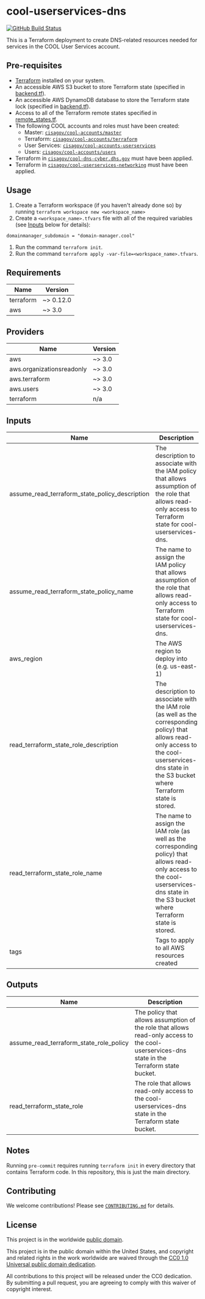 # cool-userservices-dns #

[![GitHub Build Status](https://github.com/cisagov/cool-userservices-dns/workflows/build/badge.svg)](https://github.com/cisagov/cool-userservices-dns/actions)

This is a Terraform deployment to create DNS-related resources needed for
services in the COOL User Services account.

## Pre-requisites ##

- [Terraform](https://www.terraform.io/) installed on your system.
- An accessible AWS S3 bucket to store Terraform state
  (specified in [backend.tf](backend.tf)).
- An accessible AWS DynamoDB database to store the Terraform state lock
  (specified in [backend.tf](backend.tf)).
- Access to all of the Terraform remote states specified in
  [remote_states.tf](remote_states.tf).
- The following COOL accounts and roles must have been created:
  - Master:
    [`cisagov/cool-accounts/master`](https://github.com/cisagov/cool-accounts/master)
  - Terraform:
    [`cisagov/cool-accounts/terraform`](https://github.com/cisagov/cool-accounts/terraform)
  - User Services:
    [`cisagov/cool-accounts-userservices`](https://github.com/cisagov/cool-accounts-userservices)
  - Users:
    [`cisagov/cool-accounts/users`](https://github.com/cisagov/cool-accounts/users)
- Terraform in [`cisagov/cool-dns-cyber.dhs.gov`](https://github.com/cisagov/cool-dns-cyber.dhs.gov)
  must have been applied.
- Terraform in [`cisagov/cool-userservices-networking`](https://github.com/cisagov/cool-userservices-networking)
  must have been applied.

## Usage ##

1. Create a Terraform workspace (if you haven't already done so) by running
   `terraform workspace new <workspace_name>`
1. Create a `<workspace_name>.tfvars` file with all of the required
  variables (see [Inputs](#Inputs) below for details):

  ```hcl
  domainmanager_subdomain = "domain-manager.cool"
  ```

1. Run the command `terraform init`.
1. Run the command `terraform apply -var-file=<workspace_name>.tfvars`.

## Requirements ##

| Name | Version |
|------|---------|
| terraform | ~> 0.12.0 |
| aws | ~> 3.0 |

## Providers ##

| Name | Version |
|------|---------|
| aws | ~> 3.0 |
| aws.organizationsreadonly | ~> 3.0 |
| aws.terraform | ~> 3.0 |
| aws.users | ~> 3.0 |
| terraform | n/a |

## Inputs ##

| Name | Description | Type | Default | Required |
|------|-------------|------|---------|:--------:|
| assume_read_terraform_state_policy_description | The description to associate with the IAM policy that allows assumption of the role that allows read-only access to Terraform state for cool-userservices-dns. | `string` | `Allow assumption of the ReadUserServicesDNSTerraformState role in the Terraform account.` | no |
| assume_read_terraform_state_policy_name | The name to assign the IAM policy that allows assumption of the role that allows read-only access to Terraform state for cool-userservices-dns. | `string` | `AssumeReadUserServicesDNSTerraformState` | no |
| aws_region | The AWS region to deploy into (e.g. us-east-1) | `string` | `us-east-1` | no |
| read_terraform_state_role_description | The description to associate with the IAM role (as well as the corresponding policy) that allows read-only access to the cool-userservices-dns state in the S3 bucket where Terraform state is stored. | `string` | `Allows read-only access to the cool-userservices-dns state in the S3 bucket where Terraform state is stored.` | no |
| read_terraform_state_role_name | The name to assign the IAM role (as well as the corresponding policy) that allows read-only access to the cool-userservices-dns state in the S3 bucket where Terraform state is stored. | `string` | `ReadUserServicesDNSTerraformState` | no |
| tags | Tags to apply to all AWS resources created | `map(string)` | `{}` | no |

## Outputs ##

| Name | Description |
|------|-------------|
| assume_read_terraform_state_role_policy | The policy that allows assumption of the role that allows read-only access to the cool-userservices-dns state in the Terraform state bucket. |
| read_terraform_state_role | The role that allows read-only access to the cool-userservices-dns state in the Terraform state bucket. |

## Notes ##

Running `pre-commit` requires running `terraform init` in every directory that
contains Terraform code. In this repository, this is just the main directory.

## Contributing ##

We welcome contributions!  Please see [`CONTRIBUTING.md`](CONTRIBUTING.md) for
details.

## License ##

This project is in the worldwide [public domain](LICENSE).

This project is in the public domain within the United States, and
copyright and related rights in the work worldwide are waived through
the [CC0 1.0 Universal public domain
dedication](https://creativecommons.org/publicdomain/zero/1.0/).

All contributions to this project will be released under the CC0
dedication. By submitting a pull request, you are agreeing to comply
with this waiver of copyright interest.
